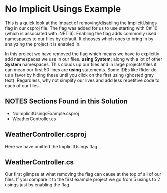 # No Implicit Usings Example
This is a quick look at the impact of removing/disabling the ImplicitUsings flag in our csproj file. The flag was
added for us to use starting with C# 10 (which is associated with .NET 6). Enabling the flag adds commonly used
namespaces to our files by default. It chooses which ones to bring in by analyzing the project it is enabled in.

In this project we have removed the flag which means we have to explicitly add namespaces we use in our files.
**using System;** along with a lot of other **System** namespaces. This clouds up our files and in large
projects/files it can mean our first 50 lines are **using** statements. Some IDEs like Rider do us a favor by
hiding these until you click on the first using (ghosted gray text). Regardless, why not simplify our lives and
add less repetitive code to each of our files.

## NOTES Sections Found in this Solution
* NoImplicitUsingsExample.csproj
* WeatherController.cs

## WeatherController.csproj
Here we have omitted the ImplicitUsings flag.

## WeatherController.cs
Our first glimpse at what removing the flag can cause at the top of all of our files. If you compare it to the
first example project we go from 5 usings to 2 usings just by enabling the flag.